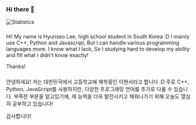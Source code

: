 ### Hi there 👋

![Statistics](https://github-readme-stats.vercel.app/api?username=hslee1024&show_icons=true)

### <ENG>
Hi! My name is Hyunseo Lee, high school student in South Korea :D
I mainly use C++, Python and Javascript,  But I can handle various programming languages more.
I know what I lack, So I studying hard to develop my ability and fill what I didn't know exactly!

Thanks!


### <KOR>
안녕하세요! 저는 대한민국에서 고등학교에 재학중인 이현서라고 합니다 :D
주로 C++, Python, JavaScript를 사용하지만, 다양한 프로그래밍 언어를 추가로 다룰 수 있습니다.
부족한 부분을 알고있기에, 제 능력을 더욱 발전시키고 채워나가기 위해 오늘도 열심히 공부하고 있습니다!

감사합니다!


